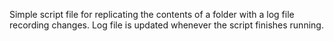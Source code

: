 Simple script file for replicating the contents of a folder with a log file recording changes. Log file is updated whenever the script finishes running.
